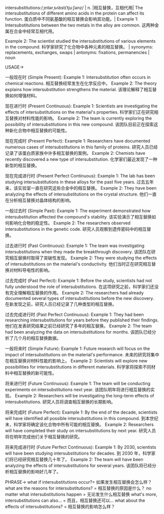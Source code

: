 intersubstitutions:/ˌɪntərˌsʌbstɪˈtjuːʃənz/ | n. |相互替换，互相代用| The intersubstitutions of different amino acids in the protein can affect its function. 蛋白质中不同氨基酸的相互替换会影响其功能。| Example 1: Intersubstitutions between the two metals in the alloy are common.  这两种金属在合金中经常互相代用。

Example 2:  The scientist studied the intersubstitutions of various elements in the compound. 科学家研究了化合物中各种元素的相互替换。 | synonyms: replacements, exchanges, swaps | antonyms: fixations, permanencies | noun


USAGE->

一般现在时 (Simple Present):
Example 1: Intersubstitution often occurs in chemical reactions. 相互替换经常发生在化学反应中。
Example 2: The theory explains how intersubstitution strengthens the material. 该理论解释了相互替换如何增强材料。


现在进行时 (Present Continuous):
Example 1:  Scientists are investigating the effects of intersubstitutions on the material's properties. 科学家们正在研究相互替换对材料性能的影响。
Example 2:  The team is currently exploring the possibility of intersubstitutions in this new compound. 该团队目前正在探索这种新化合物中相互替换的可能性。


现在完成时 (Present Perfect):
Example 1: Researchers have documented numerous cases of intersubstitutions in this family of proteins. 研究人员已经记录了该蛋白质家族中许多相互替换的案例。
Example 2: Chemists have recently discovered a new type of intersubstitution. 化学家们最近发现了一种新型的相互替换。


现在完成进行时 (Present Perfect Continuous):
Example 1:  The lab has been studying intersubstitutions in these alloys for the past five years.  过去五年来，该实验室一直在研究这些合金中的相互替换。
Example 2: They have been analyzing the effects of intersubstitutions on the crystal structure. 他们一直在分析相互替换对晶体结构的影响。


一般过去时 (Simple Past):
Example 1: The experiment demonstrated how intersubstitution affected the compound's stability. 该实验演示了相互替换如何影响化合物的稳定性。
Example 2: The researchers observed intersubstitutions in the genetic code. 研究人员观察到遗传密码中的相互替换。


过去进行时 (Past Continuous):
Example 1:  The team was investigating intersubstitutions when they made the breakthrough discovery.  该团队在研究相互替换时取得了突破性发现。
Example 2:  They were studying the effects of intersubstitutions on the material's conductivity. 他们当时正在研究相互替换对材料导电性的影响。


过去完成时 (Past Perfect):
Example 1: Before the study, scientists had not fully understood the role of intersubstitutions. 在这项研究之前，科学家们还没有完全理解相互替换的作用。
Example 2: The researchers had already documented several types of intersubstitutions before the new discovery. 在新发现之前，研究人员已经记录了几种类型的相互替换。


过去完成进行时 (Past Perfect Continuous):
Example 1:  They had been researching intersubstitutions for years before they published their findings.  他们在发表研究结果之前已经研究了多年的相互替换。
Example 2: The team had been analyzing the data on intersubstitutions for months. 该团队已经分析了几个月的相互替换数据。


一般将来时 (Simple Future):
Example 1: Future research will focus on the impact of intersubstitutions on the material's performance. 未来的研究将集中在相互替换对材料性能的影响上。
Example 2:  Scientists will explore new possibilities for intersubstitutions in different materials. 科学家将探索不同材料中相互替换的新可能性。


将来进行时 (Future Continuous):
Example 1:  The team will be conducting experiments on intersubstitutions next year.  该团队明年将进行相互替换的实验。
Example 2: Researchers will be investigating the long-term effects of intersubstitutions. 研究人员将调查相互替换的长期影响。


将来完成时 (Future Perfect):
Example 1: By the end of the decade, scientists will have identified all possible intersubstitutions in this compound. 到本世纪末，科学家将确定该化合物中所有可能的相互替换。
Example 2:  Researchers will have completed their study on intersubstitutions by next year. 研究人员将在明年完成他们关于相互替换的研究。


将来完成进行时 (Future Perfect Continuous):
Example 1: By 2030, scientists will have been studying intersubstitutions for decades. 到 2030 年，科学家们将已经研究相互替换几十年了。
Example 2: The team will have been analyzing the effects of intersubstitutions for several years. 该团队将已经分析相互替换的影响好几年了。


PHRASE->
what if intersubstitutions occur?= 如果发生相互替换会怎么样？
what are the reasons for intersubstitutions? = 相互替换的原因是什么？
no matter what intersubstitutions happen = 无论发生什么相互替换
what's more, intersubstitutions can also... = 而且，相互替换还可以...
what about the effects of intersubstitutions? = 相互替换的影响怎么样？
